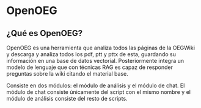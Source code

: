# OpenOEG

## ¿Qué es OpenOEG?

OpenOEG es una herramienta que analiza todos las páginas de la OEGWiki y descarga y analiza todos los pdf, ptt y pttx de esta, guardando su información en una base de datos vectorial. Posteriormente integra un modelo de lenguaje que con técnicas RAG es capaz de responder preguntas sobre la wiki citando el material base. 

Consiste en dos módulos: el módulo de análisis y el módulo de chat. El módulo de chat consiste únicamente del script con el mismo nombre y el módulo de análisis consiste del resto de scripts.

